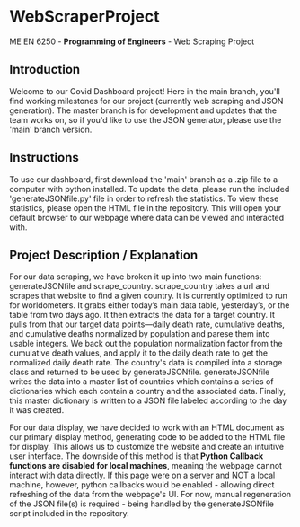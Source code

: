 # WebScraperProject
ME EN 6250 - **Programming of Engineers** - Web Scraping Project

## Introduction
Welcome to our Covid Dashboard project! Here in the main branch, you'll find working milestones for our project (currently web scraping and JSON generation). The master branch is for development and updates that the team works on, so if you'd like to use the JSON generator, please use the 'main' branch version.

## Instructions
To use our dashboard, first download the 'main' branch as a .zip file to a computer with python installed. To update the data, please run the included 'generateJSONfile.py' file in order to refresh the statistics. To view these statistics, please open the HTML file in the repository. This will open your default browser to our webpage where data can be viewed and interacted with. 

## Project Description / Explanation
For our data scraping, we have broken it up into two main functions: generateJSONfile and scrape_country. scrape_country takes a url and scrapes that website to find a given country. It is currently optimized to run for worldometers. It grabs either today’s main data table, yesterday’s, or the table from two days ago. It then extracts the data for a target country. It pulls from that our target data points—daily death rate, cumulative deaths, and cumulative deaths normalized by population and parese them into usable integers. We back out the population normalization factor from the cumulative death values, and apply it to the daily death rate to get the normalized daily death rate. The country's data is compiled into a storage class and returned to be used by generateJSONfile. generateJSONfile writes the data into a master list of countries which contains a series of dictionaries which each contain a country and the associated data. Finally, this master dictionary is written to a JSON file labeled according to the day it was created.

For our data display, we have decided to work with an HTML document as our primary display method, generating code to be added to the HTML file for display. This allows us to customize the website and create an intuitive user interface. The downside of this method is that **Python Callback functions are disabled for local machines**, meaning the webpage cannot interact with data directly. If this page were on a server and NOT a local machine, however, python callbacks would be enabled - allowing direct refreshing of the data from the webpage's UI. For now, manual regeneration of the JSON file(s) is required - being handled by the generateJSONfile script included in the repository.
